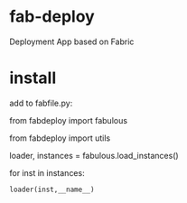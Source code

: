 fab-deploy
==========

Deployment App based on Fabric

install
=======

add to fabfile.py:

from fabdeploy import fabulous

from fabdeploy import utils

loader, instances = fabulous.load_instances()

for inst in instances:

    loader(inst,__name__)
